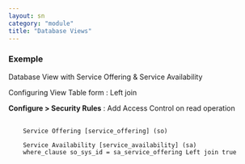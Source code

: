 ```yaml
---
layout: sn
category: "module"
title: "Database Views"
---
```


<h3 id="requirements">
  Exemple
</h3>

<p>Database View with Service Offering & Service Availability</p>

<p>Configuring View Table form : Left join</p>

<p><strong>Configure > Security Rules</strong> : Add Access Control on read operation</p>

<pre>
  <code>
    Service Offering [service_offering] (so)
    
    Service Availability [service_availability] (sa) 
    where_clause so_sys_id = sa_service_offering Left join true
  </code>
</pre>
